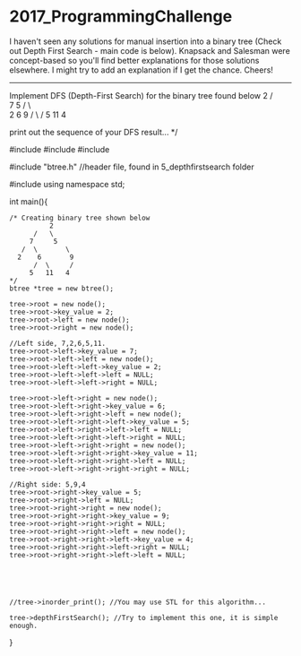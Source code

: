 # 2017_ProgrammingChallenge
I haven't seen any solutions for manual insertion into a binary tree (Check out Depth First Search - main code is below). Knapsack and Salesman were concept-based so you'll find better explanations for those solutions elsewhere. I might try to add an explanation if I get the chance. Cheers!


****************************************************************************************************************************************
Implement DFS (Depth-First Search) for the binary tree found below
            2
          /   \
         7     5
       /  \       \
      2    6        9
          /  \     /
         5   11   4
		 
print out the sequence of your DFS result...
*/


#include<iostream>
#include<cstdlib>
#include<array>

#include "btree.h" //header file, found in 5_depthfirstsearch folder

#include <iostream>
using namespace std;

int main(){
	
	/* Creating binary tree shown below
	          2
          /   \
         7     5
       /  \       \
      2    6       9
          /  \     /
         5   11   4
	*/
	btree *tree = new btree();
	
	tree->root = new node();
	tree->root->key_value = 2;
	tree->root->left = new node();
	tree->root->right = new node();
	
	//Left side, 7,2,6,5,11.
	tree->root->left->key_value = 7;
	tree->root->left->left = new node();
	tree->root->left->left->key_value = 2;
	tree->root->left->left->left = NULL;
	tree->root->left->left->right = NULL;
	
	tree->root->left->right = new node();
	tree->root->left->right->key_value = 6;
	tree->root->left->right->left = new node();
	tree->root->left->right->left->key_value = 5;
	tree->root->left->right->left->left = NULL;
	tree->root->left->right->left->right = NULL;
	tree->root->left->right->right = new node();
	tree->root->left->right->right->key_value = 11;
	tree->root->left->right->right->left = NULL;
	tree->root->left->right->right->right = NULL;
	
	//Right side: 5,9,4
	tree->root->right->key_value = 5;
	tree->root->right->left = NULL;
	tree->root->right->right = new node();
	tree->root->right->right->key_value = 9;
	tree->root->right->right->right = NULL;
	tree->root->right->right->left = new node();
	tree->root->right->right->left->key_value = 4;
	tree->root->right->right->left->right = NULL;
	tree->root->right->right->left->left = NULL;
	
	
	
	
	
	//tree->inorder_print(); //You may use STL for this algorithm...
	
	tree->depthFirstSearch(); //Try to implement this one, it is simple enough.
	
}
